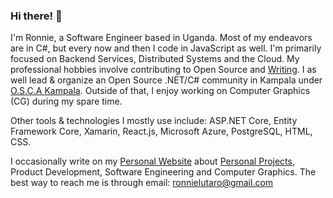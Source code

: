 ### Hi there! 👋
I'm Ronnie, a Software Engineer based in Uganda. Most of my endeavors are in C#, but every now and then I code in JavaScript as well. I'm primarily focused on Backend Services, Distributed Systems and the Cloud. My professional hobbies involve contributing to Open Source and [Writing](https://ronnielutaro.github.io/blog). I as well lead & organize an Open Source .NET/C# community in Kampala under [O.S.C.A Kampala](https://github.com/OSCA-Kampala-Chapter). Outside of that, I enjoy working on Computer Graphics (CG) during my spare time.

Other tools & technologies I mostly use include: ASP.NET Core, Entity Framework Core, Xamarin, React.js, Microsoft Azure, PostgreSQL, HTML, CSS.

I occasionally write on my [Personal Website](https://ronnielutalo.github.io/) about [Personal Projects](https://ronnielutalo.github.io/projects/), Product Development, Software Engineering and Computer Graphics. The best way to reach me is through email: ronnielutaro@gmail.com

